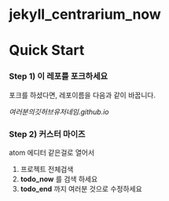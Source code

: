 # jekyll_centrarium_now
# Quick Start
### Step 1) 이 레포를 포크하세요

포크를 하셨다면, 레포이름을 다음과 같이 바꿉니다.


*여러분의깃허브유저네임.github.io*


### Step 2) 커스터 마이즈
atom 에디터 같은걸로 열어서
1. 프로젝트 전체검색
2. **todo_now** 를 검색 하세요
3. **todo_end** 까지 여러분 것으로 수정하세요
